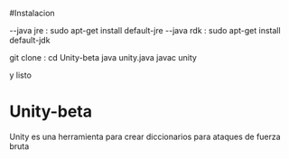 #Instalacion 

--java jre : sudo apt-get install default-jre
--java rdk : sudo apt-get install default-jdk

git clone :
cd Unity-beta
java unity.java
javac unity

y listo 



# Unity-beta
Unity es una herramienta para crear diccionarios para ataques de fuerza bruta
